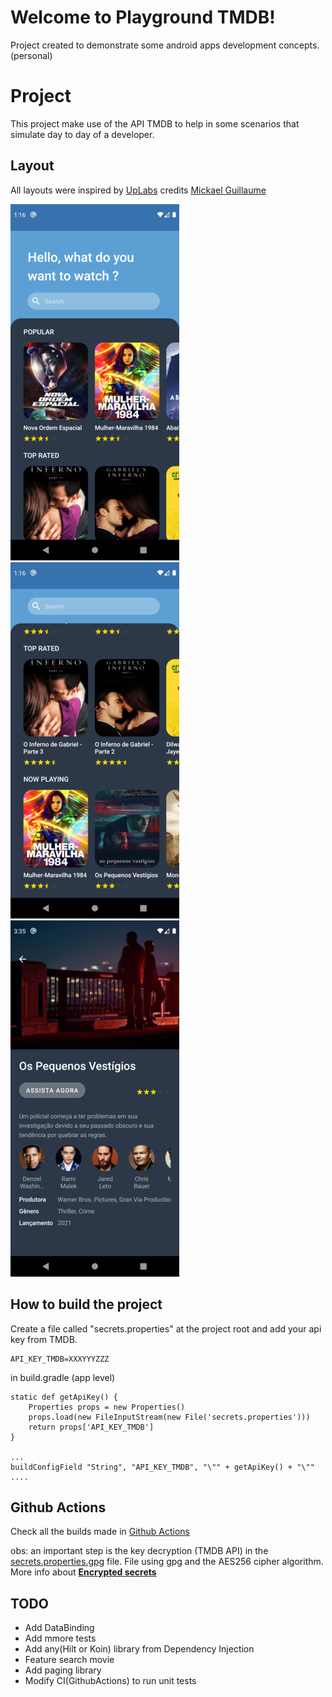 # Welcome to Playground TMDB!

Project created to demonstrate some android apps development concepts. (personal)


# Project

This project make use of the API TMDB to help in some scenarios that simulate day to day of a developer.


## Layout

All layouts were inspired by [UpLabs](https://www.uplabs.com/posts/movies-e0f9c1ea-a644-4666-857b-10933c4089ca)
credits [Mickael Guillaume](https://www.uplabs.com/guillaumemick)

![](https://raw.githubusercontent.com/AleBarreto/playground-tmdb/main/prints/home_main.png) ![](https://raw.githubusercontent.com/AleBarreto/playground-tmdb/main/prints/home_search.png) ![](https://raw.githubusercontent.com/AleBarreto/playground-tmdb/main/prints/detail.png)

## How to build the project

Create a file called "secrets.properties" at the project root and add your api key from TMDB.
```properties
API_KEY_TMDB=XXXYYYZZZ
```
in build.gradle (app level)
```properties
static def getApiKey() {
    Properties props = new Properties()
    props.load(new FileInputStream(new File('secrets.properties')))
    return props['API_KEY_TMDB']
}

...
buildConfigField "String", "API_KEY_TMDB", "\"" + getApiKey() + "\""
....

```

## Github Actions

Check all the builds made in [Github Actions](https://github.com/AleBarreto/playground-tmdb/actions)

obs: an important step is the key decryption (TMDB API) in the [secrets.properties.gpg](https://github.com/AleBarreto/playground-tmdb/blob/main/secrets.properties.gpg)  file. File using gpg and the AES256 cipher algorithm.
More info about [**Encrypted secrets**](https://docs.github.com/en/actions/reference/encrypted-secrets)

## TODO 
* Add DataBinding
* Add mmore tests
* Add any(Hilt or Koin) library from Dependency Injection
* Feature search movie
* Add paging library
* Modify CI(GithubActions) to run unit tests


 
